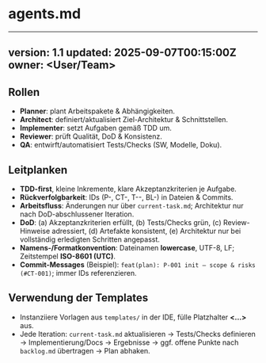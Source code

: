 # agents.md
---
version: 1.1
updated: 2025-09-07T00:15:00Z
owner: <User/Team>
---

## Rollen
- **Planner**: plant Arbeitspakete & Abhängigkeiten.
- **Architect**: definiert/aktualisiert Ziel-Architektur & Schnittstellen.
- **Implementer**: setzt Aufgaben gemäß TDD um.
- **Reviewer**: prüft Qualität, DoD & Konsistenz.
- **QA**: entwirft/automatisiert Tests/Checks (SW, Modelle, Doku).

## Leitplanken
- **TDD-first**, kleine Inkremente, klare Akzeptanzkriterien je Aufgabe.
- **Rückverfolgbarkeit**: IDs (P-<NNN>, CT-<NNN>, T-<NNN>-<m>, BL-<NNN>) in Dateien & Commits.
- **Arbeitsfluss**: Änderungen nur über `current-task.md`; Architektur nur nach DoD-abschlussener Iteration.
- **DoD**: (a) Akzeptanzkriterien erfüllt, (b) Tests/Checks grün, (c) Review-Hinweise adressiert, (d) Artefakte konsistent, (e) Architektur nur bei vollständig erledigten Schritten angepasst.
- **Namens-/Formatkonvention**: Dateinamen **lowercase**, UTF-8, LF; Zeitstempel **ISO-8601 (UTC)**.
- **Commit-Messages** (Beispiel): `feat(plan): P-001 init — scope & risks (#CT-001)`; immer IDs referenzieren.

## Verwendung der Templates
- Instanziiere Vorlagen aus `templates/` in der IDE, fülle Platzhalter **<...>** aus.
- Jede Iteration: `current-task.md` aktualisieren → Tests/Checks definieren → Implementierung/Docs → Ergebnisse → ggf. offene Punkte nach `backlog.md` übertragen → Plan abhaken.
